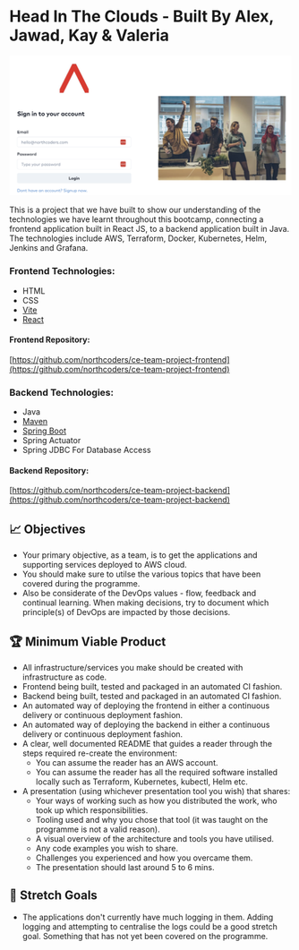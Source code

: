 # Head In The Clouds - Built By Alex, Jawad, Kay & Valeria

![Application Screenshot](./screenshot.png "Application Screenshot")

This is a project that we have built to show our understanding of the technologies we have learnt throughout this bootcamp, connecting a frontend application built in React JS, to a backend application built in Java. The technologies include AWS, Terraform, Docker, Kubernetes, Helm, Jenkins and Grafana.

### Frontend Technologies:

- HTML
- CSS
- [Vite](https://vitejs.dev/)
- [React](https://react.dev/)

#### Frontend Repository:

[https://github.com/northcoders/ce-team-project-frontend](https://github.com/northcoders/ce-team-project-frontend)

### Backend Technologies:

- Java
- [Maven](https://maven.apache.org/)
- [Spring Boot](https://spring.io/projects/spring-boot)
- Spring Actuator
- Spring JDBC For Database Access

#### Backend Repository:

[https://github.com/northcoders/ce-team-project-backend](https://github.com/northcoders/ce-team-project-backend)

## 📈 Objectives

- Your primary objective, as a team, is to get the applications and supporting services deployed to AWS cloud.
- You should make sure to utilse the various topics that have been covered during the programme.
- Also be considerate of the DevOps values - flow, feedback and continual learning. When making decisions, try to document which principle(s) of DevOps are impacted by those decisions.

## 🏆 Minimum Viable Product

- All infrastructure/services you make should be created with infrastructure as code.
- Frontend being built, tested and packaged in an automated CI fashion.
- Backend being built, tested and packaged in an automated CI fashion.
- An automated way of deploying the frontend in either a continuous delivery or continuous deployment fashion.
- An automated way of deploying the backend in either a continuous delivery or continuous deployment fashion.
- A clear, well documented README that guides a reader through the steps required re-create the environment:
  - You can assume the reader has an AWS account.
  - You can assume the reader has all the required software installed locally such as Terraform, Kubernetes, kubectl, Helm etc.
- A presentation (using whichever presentation tool you wish) that shares:
  - Your ways of working such as how you distributed the work, who took up which responsibilities.
  - Tooling used and why you chose that tool (it was taught on the programme is not a valid reason).
  - A visual overview of the architecture and tools you have utilised.
  - Any code examples you wish to share.
  - Challenges you experienced and how you overcame them.
  - The presentation should last around 5 to 6 mins.

## 🤔 Stretch Goals

- The applications don't currently have much logging in them. Adding logging and attempting to centralise the logs could be a good stretch goal. Something that has not yet been covered on the programme.
